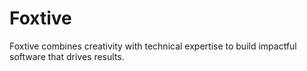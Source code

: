 # Foxtive
Foxtive combines creativity with technical expertise to build impactful software that drives results.
